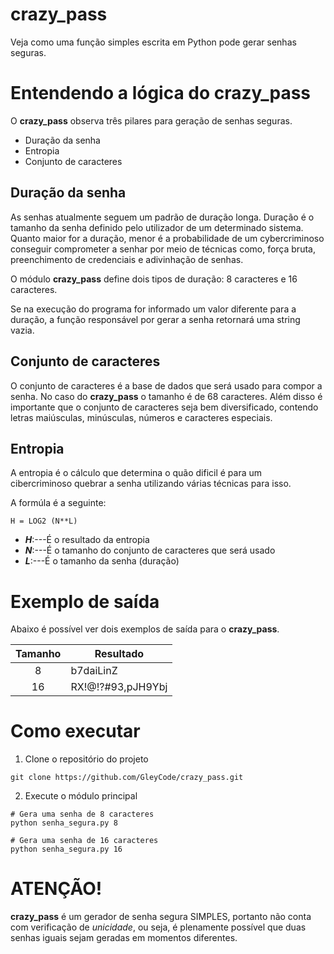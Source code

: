 # crazy_pass
Veja como uma função simples escrita em Python pode gerar senhas seguras.

# Entendendo a lógica do **crazy_pass**
O **crazy_pass** observa três pilares para geração de senhas seguras.

* Duração da senha
* Entropia
* Conjunto de caracteres

## Duração da senha
As senhas atualmente seguem um padrão de duração longa. Duração é o tamanho da senha definido pelo utilizador de
um determinado sistema. Quanto maior for a duração, menor é a probabilidade de um cybercriminoso conseguir
comprometer a senhar por meio de técnicas como, força bruta, preenchimento de credenciais e adivinhação de senhas.

O módulo **crazy_pass** define dois tipos de duração:
8 caracteres e 16 caracteres.

Se na execução do programa for informado um valor diferente para a duração, a função responsável por gerar a senha
retornará uma string vazia.

## Conjunto de caracteres
O conjunto de caracteres é a base de dados que será usado para compor a senha. No caso do **crazy_pass** o 
tamanho é de 68 caracteres. Além disso é importante que o conjunto de caracteres seja bem diversificado, 
contendo letras maiúsculas, minúsculas, números e caracteres especiais.

## Entropia
A entropia é o cálculo que determina o quão dificil é para um cibercriminoso quebrar a senha utilizando
várias técnicas para isso.

A formúla é a seguinte:
```
H = LOG2 (N**L)
```
* _**H**_:---É o resultado da entropia
* _**N**_:---É o tamanho do conjunto de caracteres que será usado
* _**L**_:---É o tamanho da senha (duração)

# Exemplo de saída
Abaixo é possível ver dois exemplos de saída para o **crazy_pass**.

Tamanho | Resultado
:--------:|-----------
8       | b7daiLinZ
16      | RX!@!?#93,pJH9Ybj


# Como executar

1. Clone o repositório do projeto
~~~shell
git clone https://github.com/GleyCode/crazy_pass.git
~~~
2. Execute o módulo principal
~~~shell
# Gera uma senha de 8 caracteres
python senha_segura.py 8
~~~
~~~shell
# Gera uma senha de 16 caracteres
python senha_segura.py 16
~~~

# ATENÇÃO!
**crazy_pass** é um gerador de senha segura SIMPLES, portanto não conta com verificação de _unicidade_, ou seja,
é plenamente possível que duas senhas iguais sejam geradas em momentos diferentes.
